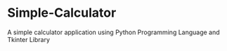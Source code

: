 # Simple-Calculator
A simple calculator application using Python Programming Language and Tkinter Library
